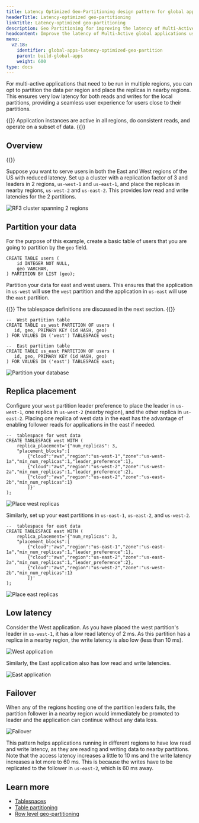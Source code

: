 ```yaml
---
title: Latency Optimized Geo-Partitioning design pattern for global applications
headerTitle: Latency-optimized geo-partitioning
linkTitle: Latency-optimized geo-partitioning
description: Geo Partitioning for improving the latency of Multi-Active global applications
headcontent: Improve the latency of Multi-Active global applications using geo partitioning
menu:
  v2.18:
    identifier: global-apps-latency-optimized-geo-partition
    parent: build-global-apps
    weight: 600
type: docs
---
```


For multi-active applications that need to be run in multiple regions, you can opt to partition the data per region and place the replicas in nearby regions. This ensures very low latency for both reads and writes for the local partitions, providing a seamless user experience for users close to their partitions.

{{<tip>}}
Application instances are active in all regions, do consistent reads, and operate on a subset of data.
{{</tip>}}

## Overview

{{<cluster-setup-tabs>}}

Suppose you want to serve users in both the East and West regions of the US with reduced latency. Set up a cluster with a replication factor of 3 and leaders in 2 regions, `us-west-1` and `us-east-1`, and place the replicas in nearby regions, `us-west-2` and `us-east-2`. This provides low read and write latencies for the 2 partitions.

![RF3 cluster spanning 2 regions](/images/develop/global-apps/latency-optimized-geo-partition-setup.png)

## Partition your data

For the purpose of this example, create a basic table of users that you are going to partition by the `geo` field.

```plpgsql
CREATE TABLE users (
    id INTEGER NOT NULL,
    geo VARCHAR,
) PARTITION BY LIST (geo);
```

Partition your data for east and west users. This ensures that the application in `us-west` will use the `west` partition and the application in `us-east` will use the `east` partition.

{{<note>}}
The tablespace definitions are discussed in the next section.
{{</note>}}

```plpgsql
--  West partition table
CREATE TABLE us_west PARTITION OF users (
   id, geo, PRIMARY KEY (id HASH, geo)
) FOR VALUES IN ('west') TABLESPACE west;

--  East partition table
CREATE TABLE us_east PARTITION OF users (
   id, geo, PRIMARY KEY (id HASH, geo)
) FOR VALUES IN ('east') TABLESPACE east;
```

![Partition your database](/images/develop/global-apps/latency-optimized-geo-partition-partition.png)

## Replica placement

Configure your `west` partition leader preference to place the leader in `us-west-1`, one replica in `us-west-2` (nearby region), and the other replica in `us-east-2`. Placing one replica of west data in the east has the advantage of enabling follower reads for applications in the east if needed.

```plpgsql
--  tablespace for west data
CREATE TABLESPACE west WITH (
    replica_placement='{"num_replicas": 3, 
    "placement_blocks":[
        {"cloud":"aws","region":"us-west-1","zone":"us-west-1a","min_num_replicas":1,"leader_preference":1},
        {"cloud":"aws","region":"us-west-2","zone":"us-west-2a","min_num_replicas":1,"leader_preference":2},
        {"cloud":"aws","region":"us-east-2","zone":"us-east-2b","min_num_replicas":1}
        ]}'
);
```

![Place west replicas](/images/develop/global-apps/latency-optimized-geo-partition-west.png)

Similarly, set up your east partitions in `us-east-1`, `us-east-2`, and `us-west-2`.

```plpgsql
--  tablespace for east data
CREATE TABLESPACE east WITH (
    replica_placement='{"num_replicas": 3, 
    "placement_blocks":[
        {"cloud":"aws","region":"us-east-1","zone":"us-east-1a","min_num_replicas":1,"leader_preference":1},
        {"cloud":"aws","region":"us-east-2","zone":"us-east-2a","min_num_replicas":1,"leader_preference":2},
        {"cloud":"aws","region":"us-west-2","zone":"us-west-2b","min_num_replicas":1}
        ]}'
);
```

![Place east replicas](/images/develop/global-apps/latency-optimized-geo-partition-east.png)

## Low latency

Consider the West application. As you have placed the west partition's leader in `us-west-1`, it has a low read latency of 2 ms. As this partition has a replica in a nearby region, the write latency is also low (less than 10 ms).

![West application](/images/develop/global-apps/latency-optimized-geo-partition-west-app.png)

Similarly, the East application also has low read and write latencies.

![East application](/images/develop/global-apps/latency-optimized-geo-partition-east-app.png)

## Failover

When any of the regions hosting one of the partition leaders fails, the partition follower in a nearby region would immediately be promoted to leader and the application can continue without any data loss.

![Failover](/images/develop/global-apps/latency-optimized-geo-partition-failover.png)

This pattern helps applications running in different regions to have low read and write latency, as they are reading and writing data to nearby partitions. Note that the access latency increases a little to 10 ms and the write latency increases a lot more to 60 ms. This is because the writes have to be replicated to the follower in `us-east-2`, which is 60 ms away.

## Learn more

- [Tablespaces](../../../explore/ysql-language-features/going-beyond-sql/tablespaces/)
- [Table partitioning](../../../explore/ysql-language-features/advanced-features/partitions/)
- [Row level geo-partitioning](../../../explore/multi-region-deployments/row-level-geo-partitioning/)
